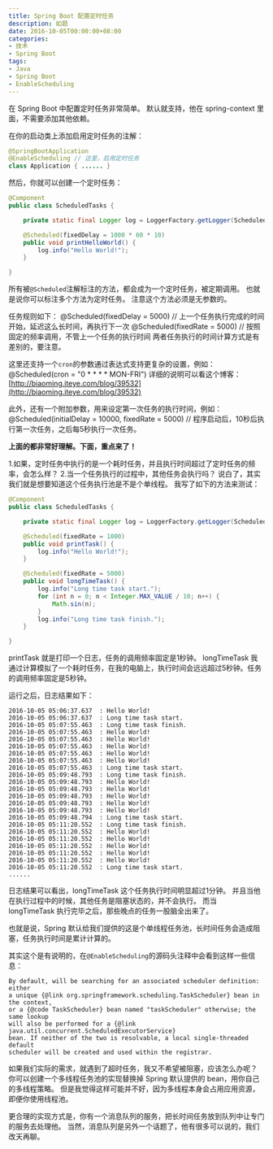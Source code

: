 ```yaml
---
title: Spring Boot 配置定时任务
description: 如题
date: 2016-10-05T00:00:00+08:00
categories:
- 技术
- Spring Boot
tags:
- Java
- Spring Boot
- EnableScheduling
---
```


在 Spring Boot 中配置定时任务非常简单。
默认就支持，他在 spring-context 里面，不需要添加其他依赖。

在你的启动类上添加启用定时任务的注解：

``` Java
@SpringBootApplication
@EnableScheduling // 这里，启用定时任务
class Application { ...... }
```

然后，你就可以创建一个定时任务：

``` Java
@Component
public class ScheduledTasks {

    private static final Logger log = LoggerFactory.getLogger(ScheduledTasks.class);

    @Scheduled(fixedDelay = 1000 * 60 * 10)
    public void printHelloWorld() {
        log.info("Hello World!");
    }

}
```

所有被`@Scheduled`注解标注的方法，都会成为一个定时任务，被定期调用。
也就是说你可以标注多个方法为定时任务。
注意这个方法必须是无参数的。

任务规则如下：
@Scheduled(fixedDelay = 5000) // 上一个任务执行完成的时间开始，延迟这么长时间，再执行下一次
@Scheduled(fixedRate = 5000)  // 按照固定的频率调用，不管上一个任务的执行时间
两者任务执行的时间计算方式是有差别的，要注意。

这里还支持一个`cron`的参数通过表达式支持更复杂的设置，例如：
@Scheduled(cron = "0 * * * * MON-FRI")
详细的说明可以看这个博客：[http://biaoming.iteye.com/blog/39532](http://biaoming.iteye.com/blog/39532)

此外，还有一个附加参数，用来设定第一次任务的执行时间，例如：
@Scheduled(initialDelay = 10000, fixedRate = 5000) // 程序启动后，10秒后执行第一次任务，之后每5秒执行一次任务。

**上面的都非常好理解。下面，重点来了！**

1.如果，定时任务中执行的是一个耗时任务，并且执行时间超过了定时任务的频率，会怎么样？
2.当一个任务执行的过程中，其他任务会执行吗？
说白了，其实我们就是想要知道这个任务执行池是不是个单线程。
我写了如下的方法来测试：

``` Java
@Component
public class ScheduledTasks {

    private static final Logger log = LoggerFactory.getLogger(ScheduledTasks.class);

    @Scheduled(fixedRate = 1000)
    public void printTask() {
        log.info("Hello World!");
    }

    @Scheduled(fixedRate = 5000)
    public void longTimeTask() {
        log.info("Long time task start.");
        for (int n = 0; n < Integer.MAX_VALUE / 10; n++) {
            Math.sin(n);
        }
        log.info("Long time task finish.");
    }

}
```

printTask 就是打印一个日志，任务的调用频率固定是1秒钟。
longTimeTask 我通过计算模拟了一个耗时任务，在我的电脑上，执行时间会远远超过5秒钟。任务的调用频率固定是5秒钟。

运行之后，日志结果如下：

```
2016-10-05 05:06:37.637  : Hello World!
2016-10-05 05:06:37.637  : Long time task start.
2016-10-05 05:07:55.463  : Long time task finish.
2016-10-05 05:07:55.463  : Hello World!
2016-10-05 05:07:55.463  : Hello World!
2016-10-05 05:07:55.463  : Hello World!
2016-10-05 05:07:55.463  : Hello World!
2016-10-05 05:07:55.463  : Hello World!
2016-10-05 05:07:55.463  : Long time task start.
2016-10-05 05:09:48.793  : Long time task finish.
2016-10-05 05:09:48.793  : Hello World!
2016-10-05 05:09:48.793  : Hello World!
2016-10-05 05:09:48.793  : Hello World!
2016-10-05 05:09:48.793  : Hello World!
2016-10-05 05:09:48.793  : Hello World!
2016-10-05 05:09:48.794  : Long time task start.
2016-10-05 05:11:20.552  : Long time task finish.
2016-10-05 05:11:20.552  : Hello World!
2016-10-05 05:11:20.552  : Hello World!
2016-10-05 05:11:20.552  : Hello World!
2016-10-05 05:11:20.552  : Hello World!
2016-10-05 05:11:20.552  : Hello World!
2016-10-05 05:11:20.552  : Long time task start.
......
```

日志结果可以看出，longTimeTask 这个任务执行时间明显超过1分钟。
并且当他在执行过程中的时候，其他任务是阻塞状态的，并不会执行。
而当 longTimeTask 执行完毕之后，那些晚点的任务一股脑全出来了。

也就是说，Spring 默认给我们提供的这是个单线程任务池，长时间任务会造成阻塞，任务执行时间是累计计算的。

其实这个是有说明的，在`@EnableScheduling`的源码头注释中会看到这样一些信息：

```
By default, will be searching for an associated scheduler definition: either
a unique {@link org.springframework.scheduling.TaskScheduler} bean in the context,
or a {@code TaskScheduler} bean named "taskScheduler" otherwise; the same lookup
will also be performed for a {@link java.util.concurrent.ScheduledExecutorService}
bean. If neither of the two is resolvable, a local single-threaded default
scheduler will be created and used within the registrar.
```

如果我们实际的需求，就遇到了超时任务，我又不希望被阻塞，应该怎么办呢？
你可以创建一个多线程任务池的实现替换掉 Spring 默认提供的 bean，用你自己的多线程策略。
但是我觉得这样可能并不好，因为多线程本身会占用应用资源，即便你使用线程池。

更合理的实现方式是，你有一个消息队列的服务，把长时间任务放到队列中让专门的服务去处理他。
当然，消息队列是另外一个话题了，他有很多可以说的，我们改天再聊。
